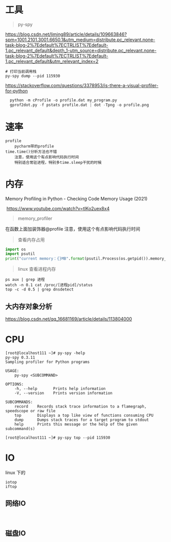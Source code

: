 # 工具

> py-spy

https://blog.csdn.net/liming89/article/details/109663846?spm=1001.2101.3001.6650.1&utm_medium=distribute.pc_relevant.none-task-blog-2%7Edefault%7ECTRLIST%7Edefault-1.pc_relevant_default&depth_1-utm_source=distribute.pc_relevant.none-task-blog-2%7Edefault%7ECTRLIST%7Edefault-1.pc_relevant_default&utm_relevant_index=2

```shell
# 打印当前调用栈 
py-spy dump --pid 115930
```





https://stackoverflow.com/questions/3378953/is-there-a-visual-profiler-for-python

```py
  python -m cProfile -o profile.dat my_program.py
  gprof2dot.py -f pstats profile.dat | dot -Tpng -o profile.png
```









# 速率

```
profile
	pycharm带的profile
time.time()分析方法也不错
	注意，使用这个有点影响代码执行时间
	特别适合常驻进程，特别多time.sleep干扰的时候
```



# 内存

Memory Profiling in Python - Checking Code Memory Usage (2021)

​	https://www.youtube.com/watch?v=tIKo2uex8x4





> memory_profiler

在函数上面加装饰器@profile
注意，使用这个有点影响代码执行时间



> 查看内存占用

```python
import os
import psutil
print("current memory：{}MB".format(psutil.Process(os.getpid()).memory_info().rss / 1024 / 1024))
```



> linux 查看进程内存

```shell
ps aux | grep 进程
watch -n 0.1 cat /proc/[进程pid]/status
top -c -d 0.5 | grep dnsdetect
```



## 大内存对象分析

https://blog.csdn.net/qq_16681169/article/details/113804000





# CPU





```shell
[root@localhost111 ~]# py-spy -help
py-spy 0.3.11
Sampling profiler for Python programs

USAGE:
    py-spy <SUBCOMMAND>

OPTIONS:
    -h, --help       Prints help information
    -V, --version    Prints version information

SUBCOMMANDS:
    record    Records stack trace information to a flamegraph, speedscope or raw file
    top       Displays a top like view of functions consuming CPU
    dump      Dumps stack traces for a target program to stdout
    help      Prints this message or the help of the given subcommand(s)

[root@localhost111 ~]# py-spy top --pid 115930
```



# IO

linux 下的

```
iotop
iftop
```



## 网络IO

​	

## 磁盘IO



